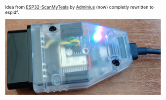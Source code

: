 Idea from [ESP32-ScanMyTesla](https://github.com/Adminius/ESP32-ScanMyTesla) by [Adminius](https://github.com/Adminius) (now) completly rewritten to espidf.

![assembled](foto/IMG_20250218_103801.jpg)